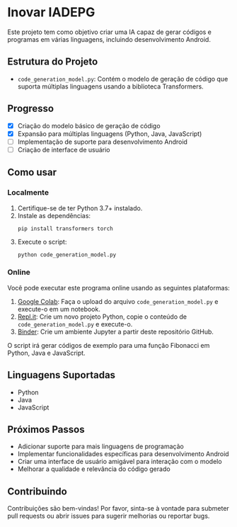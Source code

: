 # Inovar IADEPG

Este projeto tem como objetivo criar uma IA capaz de gerar códigos e programas em várias linguagens, incluindo desenvolvimento Android.

## Estrutura do Projeto

- `code_generation_model.py`: Contém o modelo de geração de código que suporta múltiplas linguagens usando a biblioteca Transformers.

## Progresso

- [x] Criação do modelo básico de geração de código
- [x] Expansão para múltiplas linguagens (Python, Java, JavaScript)
- [ ] Implementação de suporte para desenvolvimento Android
- [ ] Criação de interface de usuário

## Como usar

### Localmente

1. Certifique-se de ter Python 3.7+ instalado.
2. Instale as dependências:
   ```
   pip install transformers torch
   ```
3. Execute o script:
   ```
   python code_generation_model.py
   ```

### Online

Você pode executar este programa online usando as seguintes plataformas:

1. [Google Colab](https://colab.research.google.com/): Faça o upload do arquivo `code_generation_model.py` e execute-o em um notebook.
2. [Repl.it](https://replit.com/): Crie um novo projeto Python, copie o conteúdo de `code_generation_model.py` e execute-o.
3. [Binder](https://mybinder.org/): Crie um ambiente Jupyter a partir deste repositório GitHub.

O script irá gerar códigos de exemplo para uma função Fibonacci em Python, Java e JavaScript.

## Linguagens Suportadas

- Python
- Java
- JavaScript

## Próximos Passos

- Adicionar suporte para mais linguagens de programação
- Implementar funcionalidades específicas para desenvolvimento Android
- Criar uma interface de usuário amigável para interação com o modelo
- Melhorar a qualidade e relevância do código gerado

## Contribuindo

Contribuições são bem-vindas! Por favor, sinta-se à vontade para submeter pull requests ou abrir issues para sugerir melhorias ou reportar bugs.

